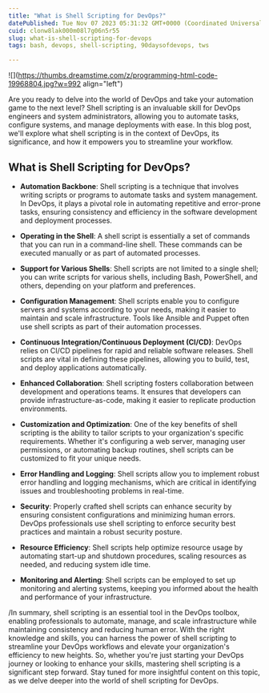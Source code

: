 ```yaml
---
title: "What is Shell Scripting for DevOps?"
datePublished: Tue Nov 07 2023 05:31:32 GMT+0000 (Coordinated Universal Time)
cuid: clonw8lak000m08l7g06n5r55
slug: what-is-shell-scripting-for-devops
tags: bash, devops, shell-scripting, 90daysofdevops, tws

---
```


![](https://thumbs.dreamstime.com/z/programming-html-code-19968804.jpg?w=992 align="left")

Are you ready to delve into the world of DevOps and take your automation game to the next level? Shell scripting is an invaluable skill for DevOps engineers and system administrators, allowing you to automate tasks, configure systems, and manage deployments with ease. In this blog post, we'll explore what shell scripting is in the context of DevOps, its significance, and how it empowers you to streamline your workflow.

## **What is Shell Scripting for DevOps?**

* **Automation Backbone**: Shell scripting is a technique that involves writing scripts or programs to automate tasks and system management. In DevOps, it plays a pivotal role in automating repetitive and error-prone tasks, ensuring consistency and efficiency in the software development and deployment processes.
    
* **Operating in the Shell**: A shell script is essentially a set of commands that you can run in a command-line shell. These commands can be executed manually or as part of automated processes.
    
* **Support for Various Shells**: Shell scripts are not limited to a single shell; you can write scripts for various shells, including Bash, PowerShell, and others, depending on your platform and preferences.
    
* **Configuration Management**: Shell scripts enable you to configure servers and systems according to your needs, making it easier to maintain and scale infrastructure. Tools like Ansible and Puppet often use shell scripts as part of their automation processes.
    
* **Continuous Integration/Continuous Deployment (CI/CD)**: DevOps relies on CI/CD pipelines for rapid and reliable software releases. Shell scripts are vital in defining these pipelines, allowing you to build, test, and deploy applications automatically.
    
* **Enhanced Collaboration**: Shell scripting fosters collaboration between development and operations teams. It ensures that developers can provide infrastructure-as-code, making it easier to replicate production environments.
    
* **Customization and Optimization**: One of the key benefits of shell scripting is the ability to tailor scripts to your organization's specific requirements. Whether it's configuring a web server, managing user permissions, or automating backup routines, shell scripts can be customized to fit your unique needs.
    
* **Error Handling and Logging**: Shell scripts allow you to implement robust error handling and logging mechanisms, which are critical in identifying issues and troubleshooting problems in real-time.
    
* **Security**: Properly crafted shell scripts can enhance security by ensuring consistent configurations and minimizing human errors. DevOps professionals use shell scripting to enforce security best practices and maintain a robust security posture.
    
* **Resource Efficiency**: Shell scripts help optimize resource usage by automating start-up and shutdown procedures, scaling resources as needed, and reducing system idle time.
    
* **Monitoring and Alerting**: Shell scripts can be employed to set up monitoring and alerting systems, keeping you informed about the health and performance of your infrastructure.
    

/In summary, shell scripting is an essential tool in the DevOps toolbox, enabling professionals to automate, manage, and scale infrastructure while maintaining consistency and reducing human error. With the right knowledge and skills, you can harness the power of shell scripting to streamline your DevOps workflows and elevate your organization's efficiency to new heights. So, whether you're just starting your DevOps journey or looking to enhance your skills, mastering shell scripting is a significant step forward. Stay tuned for more insightful content on this topic, as we delve deeper into the world of shell scripting for DevOps.